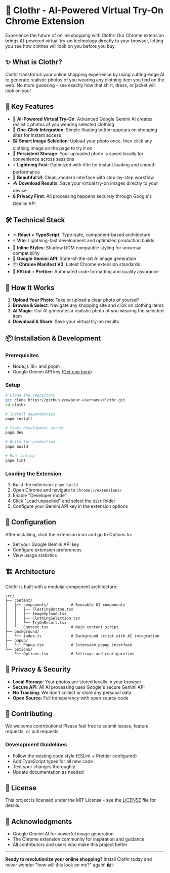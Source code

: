 # 🎨 Clothr - AI-Powered Virtual Try-On Chrome Extension

Experience the future of online shopping with Clothr! Our Chrome extension brings AI-powered virtual try-on technology directly to your browser, letting you see how clothes will look on you before you buy.

## ✨ What is Clothr?

Clothr transforms your online shopping experience by using cutting-edge AI to generate realistic photos of you wearing any clothing item you find on the web. No more guessing - see exactly how that shirt, dress, or jacket will look on you!

## 🚀 Key Features

- 🤖 **AI-Powered Virtual Try-On**: Advanced Google Gemini AI creates realistic photos of you wearing selected clothing
- 📱 **One-Click Integration**: Simple floating button appears on shopping sites for instant access
- 🖼️ **Smart Image Selection**: Upload your photo once, then click any clothing image on the page to try it on
- 💾 **Persistent Storage**: Your uploaded photo is saved locally for convenience across sessions
- ⚡ **Lightning Fast**: Optimized with Vite for instant loading and smooth performance
- 🎨 **Beautiful UI**: Clean, modern interface with step-by-step workflow
- 📥 **Download Results**: Save your virtual try-on images directly to your device
- 🔒 **Privacy First**: All processing happens securely through Google's Gemini API

## 🛠️ Technical Stack

- ⚛️ **React + TypeScript**: Type-safe, component-based architecture
- ⚡ **Vite**: Lightning-fast development and optimized production builds
- 🎨 **Inline Styles**: Shadow DOM compatible styling for universal compatibility
- 🤖 **Google Gemini API**: State-of-the-art AI image generation
- 📦 **Chrome Manifest V3**: Latest Chrome extension standards
- 🧹 **ESLint + Prettier**: Automated code formatting and quality assurance

## 🎯 How It Works

1. **Upload Your Photo**: Take or upload a clear photo of yourself
2. **Browse & Select**: Navigate any shopping site and click on clothing items
3. **AI Magic**: Our AI generates a realistic photo of you wearing the selected item
4. **Download & Share**: Save your virtual try-on results

## 📦 Installation & Development

### Prerequisites

- Node.js 18+ and pnpm
- Google Gemini API key ([Get one here](https://aistudio.google.com/app/apikey))

### Setup

```bash
# Clone the repository
git clone https://github.com/your-username/clothr.git
cd clothr

# Install dependencies
pnpm install

# Start development server
pnpm dev

# Build for production
pnpm build

# Run linting
pnpm lint
```

### Loading the Extension

1. Build the extension: `pnpm build`
2. Open Chrome and navigate to `chrome://extensions/`
3. Enable "Developer mode"
4. Click "Load unpacked" and select the `dist` folder
5. Configure your Gemini API key in the extension options

## 🔧 Configuration

After installing, click the extension icon and go to Options to:

- Set your Google Gemini API key
- Configure extension preferences
- View usage statistics

## 🏗️ Architecture

Clothr is built with a modular component architecture:

```
src/
├── content/
│   ├── components/          # Reusable UI components
│   │   ├── FloatingButton.tsx
│   │   ├── ImageUpload.tsx
│   │   ├── ClothingSelection.tsx
│   │   └── TryOnResult.tsx
│   └── Content.tsx          # Main content script
├── background/
│   └── index.ts             # Background script with AI integration
├── popup/
│   └── Popup.tsx            # Extension popup interface
└── options/
    └── Options.tsx          # Settings and configuration
```

## 🔐 Privacy & Security

- **Local Storage**: Your photos are stored locally in your browser
- **Secure API**: All AI processing uses Google's secure Gemini API
- **No Tracking**: We don't collect or store any personal data
- **Open Source**: Full transparency with open source code

## 🌟 Contributing

We welcome contributions! Please feel free to submit issues, feature requests, or pull requests.

### Development Guidelines

- Follow the existing code style (ESLint + Prettier configured)
- Add TypeScript types for all new code
- Test your changes thoroughly
- Update documentation as needed

## 📄 License

This project is licensed under the MIT License - see the [LICENSE](LICENSE) file for details.

## 🙏 Acknowledgments

- Google Gemini AI for powerful image generation
- The Chrome extension community for inspiration and guidance
- All contributors and users who make this project better

---

**Ready to revolutionize your online shopping?** Install Clothr today and never wonder "how will this look on me?" again! 🛍️✨
